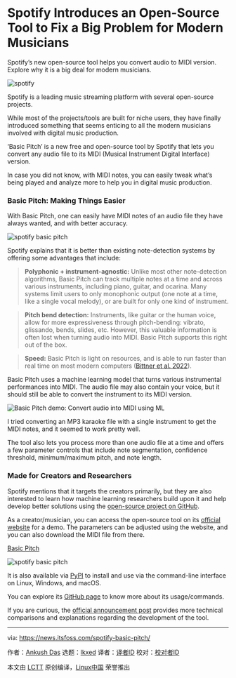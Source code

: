 [#]: subject: "Spotify Introduces an Open-Source Tool to Fix a Big Problem for Modern Musicians"
[#]: via: "https://news.itsfoss.com/spotify-basic-pitch/"
[#]: author: "Ankush Das https://news.itsfoss.com/author/ankush/"
[#]: collector: "lkxed"
[#]: translator: " "
[#]: reviewer: " "
[#]: publisher: " "
[#]: url: " "

Spotify Introduces an Open-Source Tool to Fix a Big Problem for Modern Musicians
======
Spotify’s new open-source tool helps you convert audio to MIDI version. Explore why it is a big deal for modern musicians.

![spotify][1]

Spotify is a leading music streaming platform with several open-source projects.

While most of the projects/tools are built for niche users, they have finally introduced something that seems enticing to all the modern musicians involved with digital music production.

‘Basic Pitch’ is a new free and open-source tool by Spotify that lets you convert any audio file to its MIDI (Musical Instrument Digital Interface) version.

In case you did not know, with MIDI notes, you can easily tweak what’s being played and analyze more to help you in digital music production.

### Basic Pitch: Making Things Easier

With Basic Pitch, one can easily have MIDI notes of an audio file they have always wanted, and with better accuracy.

![spotify basic pitch][2]

Spotify explains that it is better than existing note-detection systems by offering some advantages that include:

> **Polyphonic + instrument-agnostic:** Unlike most other note-detection algorithms, Basic Pitch can track multiple notes at a time and across various instruments, including piano, guitar, and ocarina. Many systems limit users to only monophonic output (one note at a time, like a single vocal melody), or are built for only one kind of instrument.

> **Pitch bend detection:** Instruments, like guitar or the human voice, allow for more expressiveness through pitch-bending: vibrato, glissando, bends, slides, etc. However, this valuable information is often lost when turning audio into MIDI. Basic Pitch supports this right out of the box.

> **Speed:** Basic Pitch is light on resources, and is able to run faster than real time on most modern computers ([Bittner et al. 2022][3]).

Basic Pitch uses a machine learning model that turns various instrumental performances into MIDI. The audio file may also contain your voice, but it should still be able to convert the instrument to its MIDI version.

![Basic Pitch demo: Convert audio into MIDI using ML][4]

I tried converting an MP3 karaoke file with a single instrument to get the MIDI notes, and it seemed to work pretty well.

The tool also lets you process more than one audio file at a time and offers a few parameter controls that include note segmentation, confidence threshold, minimum/maximum pitch, and note length.

### Made for Creators and Researchers

Spotify mentions that it targets the creators primarily, but they are also interested to learn how machine learning researchers build upon it and help develop better solutions using the [open-source project on GitHub][5].

As a creator/musician, you can access the open-source tool on its [official website][6] for a demo. The parameters can be adjusted using the website, and you can also download the MIDI file from there.

[Basic Pitch][7]

![spotify basic pitch][8]

It is also available via [PyPI][9] to install and use via the command-line interface on Linux, Windows, and macOS.

You can explore its [GitHub page][10] to know more about its usage/commands.

If you are curious, the [official announcement post][11] provides more technical comparisons and explanations regarding the development of the tool.

--------------------------------------------------------------------------------

via: https://news.itsfoss.com/spotify-basic-pitch/

作者：[Ankush Das][a]
选题：[lkxed][b]
译者：[译者ID](https://github.com/译者ID)
校对：[校对者ID](https://github.com/校对者ID)

本文由 [LCTT](https://github.com/LCTT/TranslateProject) 原创编译，[Linux中国](https://linux.cn/) 荣誉推出

[a]: https://news.itsfoss.com/author/ankush/
[b]: https://github.com/lkxed
[1]: https://news.itsfoss.com/wp-content/uploads/2022/06/spotify-midi.jpg
[2]: https://news.itsfoss.com/wp-content/uploads/2022/06/spotify-basic-pitch-1024x531.png
[3]: https://ieeexplore.ieee.org/document/9746549
[4]: https://youtu.be/DhlvfgS73ZQ?list=PLf1KFlSkDLIAYLdb-SD9s8TdGy0rWIwVr
[5]: https://github.com/spotify/basic-pitch
[6]: https://basicpitch.spotify.com/
[7]: https://basicpitch.spotify.com/
[8]: https://news.itsfoss.com/wp-content/uploads/2022/06/basic-pitch-parameters.jpg
[9]: https://pypi.org/
[10]: https://github.com/spotify/basic-pitch
[11]: https://engineering.atspotify.com/2022/06/meet-basic-pitch/
